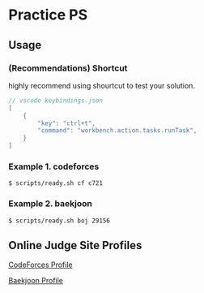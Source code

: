 # Practice PS

## Usage

### (Recommendations) Shortcut

highly recommend using shourtcut to test your solution.

```cpp
// vscode keybindings.json
[
    {
        "key": "ctrl+t",
        "command": "workbench.action.tasks.runTask",
    }
]

```

### Example 1. codeforces

`$ scripts/ready.sh cf c721`

### Example 2. baekjoon

`$ scripts/ready.sh boj 29156`

## Online Judge Site Profiles

[CodeForces Profile](https://codeforces.com/profile/whitepianow)

[Baekjoon Profile](https://www.acmicpc.net/user/whitepiano)
